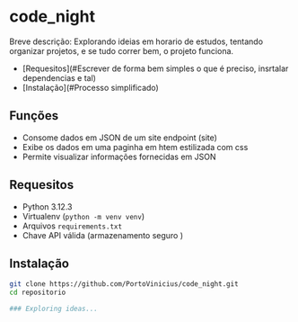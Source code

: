 # code_night

Breve descrição: Explorando ideias em horario de estudos, tentando organizar projetos, e se tudo correr bem, o projeto funciona.

- [Requesitos](#Escrever de forma bem simples o que é preciso, insrtalar dependencias e tal)
- [Instalação](#Processo simplificado)

## Funções

- Consome dados em JSON de um site endpoint (site)
- Exibe os dados em uma paginha em htem estilizada com css
- Permite visualizar informações fornecidas em JSON

## Requesitos 

- Python 3.12.3
- Virtualenv (`python -m venv venv`)
- Arquivos `requirements.txt` 
- Chave API válida (armazenamento seguro )

## Instalação 

```Bash
git clone https://github.com/PortoVinicius/code_night.git
cd repositorio

### Exploring ideas...
